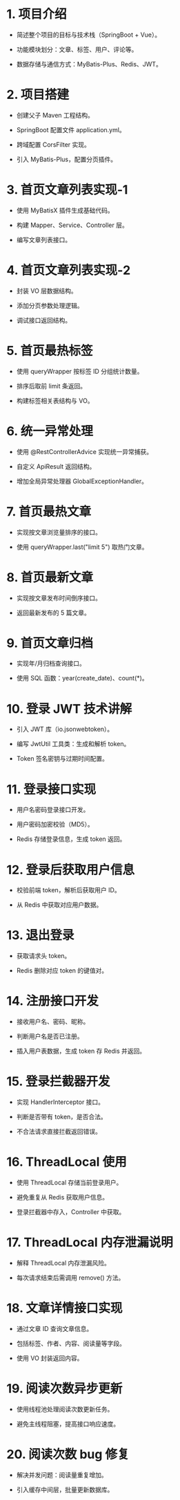 # 1. 项目介绍
    

- 简述整个项目的目标与技术栈（SpringBoot + Vue）。
    
- 功能模块划分：文章、标签、用户、评论等。
    
- 数据存储与通信方式：MyBatis-Plus、Redis、JWT。
    

# 2. 项目搭建
    

- 创建父子 Maven 工程结构。
    
- SpringBoot 配置文件 application.yml。
    
- 跨域配置 CorsFilter 实现。
    
- 引入 MyBatis-Plus，配置分页插件。
    

# 3. 首页文章列表实现‑1
    

- 使用 MyBatisX 插件生成基础代码。
    
- 构建 Mapper、Service、Controller 层。
    
- 编写文章列表接口。
    

# 4. 首页文章列表实现‑2
    

- 封装 VO 层数据结构。
    
- 添加分页参数处理逻辑。
    
- 调试接口返回结构。
    

# 5. 首页最热标签
    

- 使用 queryWrapper 按标签 ID 分组统计数量。
    
- 排序后取前 limit 条返回。
    
- 构建标签相关表结构与 VO。
    

# 6. 统一异常处理
    

- 使用 @RestControllerAdvice 实现统一异常捕获。
    
- 自定义 ApiResult 返回结构。
    
- 增加全局异常处理器 GlobalExceptionHandler。
    

# 7. 首页最热文章
    

- 实现按文章浏览量排序的接口。
    
- 使用 queryWrapper.last("limit 5") 取热门文章。
    

# 8. 首页最新文章
    

- 实现按文章发布时间倒序接口。
    
- 返回最新发布的 5 篇文章。
    

# 9. 首页文章归档
    

- 实现年/月归档查询接口。
    
- 使用 SQL 函数：year(create_date)、count(*)。
    

# 10. 登录 JWT 技术讲解
    

- 引入 JWT 库（io.jsonwebtoken）。
    
- 编写 JwtUtil 工具类：生成和解析 token。
    
- Token 签名密钥与过期时间配置。
    

# 11. 登录接口实现
    

- 用户名密码登录接口开发。
    
- 用户密码加密校验（MD5）。
    
- Redis 存储登录信息，生成 token 返回。
    

# 12. 登录后获取用户信息
    

- 校验前端 token，解析后获取用户 ID。
    
- 从 Redis 中获取对应用户数据。
    

# 13. 退出登录
    

- 获取请求头 token。
    
- Redis 删除对应 token 的键值对。
    

# 14. 注册接口开发
    

- 接收用户名、密码、昵称。
    
- 判断用户名是否已注册。
    
- 插入用户表数据，生成 token 存 Redis 并返回。
    

# 15. 登录拦截器开发
    

- 实现 HandlerInterceptor 接口。
    
- 判断是否带有 token，是否合法。
    
- 不合法请求直接拦截返回错误。
    

# 16. ThreadLocal 使用
    

- 使用 ThreadLocal 存储当前登录用户。
    
- 避免重复从 Redis 获取用户信息。
    
- 登录拦截器中存入，Controller 中获取。
    

# 17. ThreadLocal 内存泄漏说明
    

- 解释 ThreadLocal 内存泄漏风险。
    
- 每次请求结束后需调用 remove() 方法。
    

# 18. 文章详情接口实现
    

- 通过文章 ID 查询文章信息。
    
- 包括标签、作者、内容、阅读量等字段。
    
- 使用 VO 封装返回内容。
    

# 19. 阅读次数异步更新
    

- 使用线程池处理阅读次数更新任务。
    
- 避免主线程阻塞，提高接口响应速度。
    

# 20. 阅读次数 bug 修复
    

- 解决并发问题：阅读量重复增加。
    
- 引入缓存中间层，批量更新数据库。